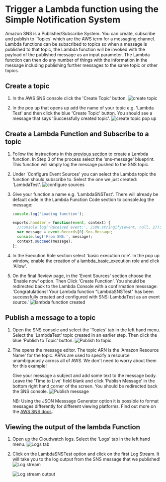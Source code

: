 # Trigger a Lambda function using the Simple Notification System
Amazon SNS is a Publisher/Subscribe System. You can create, subscribe and publish to 'Topics' which are the AWS term for a messaging channel. Lambda functions can be subscribed to topics so when a message is published to that topic, the Lambda function will be invoked with the payload of the published message as an input parameter. The Lambda function can then do any number of things with the information in the message including publishing further messages to the same topic or other topics.

## Create a topic
1. In the AWS SNS console click the 'Create Topic' button.
![create topic](https://cloud.githubusercontent.com/assets/5912647/12579896/4652ea94-c423-11e5-8a15-e31c3d586405.png)

1. In the pop up that opens up add the name of your topic e.g. 'Lambda Test' and then click the blue 'Create Topic' button. You should see a message that says 'Successfully created topic'.
![create topic pop up](https://cloud.githubusercontent.com/assets/5912647/12579906/54c371de-c423-11e5-8982-9668384cf90a.png)

## Create a Lambda Function and Subscribe to a topic
1. Follow the instructions in this [previous section](create-lambda-inline.md) to create a Lambda function. In Step 3 of the process select the 'sns-message' blueprint. This function will simply log the message pushed to the SNS topic.

1. Under 'Configure Event Sources' you can select the Lambda topic the function should subscribe to. Select the one we just created: 'LambdaTest'.
![configure sources](https://cloud.githubusercontent.com/assets/5912647/12579931/7d7ce47a-c423-11e5-973c-e0e03e1cf990.png)

1. Give your function a name e.g. 'LambdaSNSTest'. There will already be default code in the Lambda Function Code section to console.log the message:
   ```js
   console.log('Loading function');

   exports.handler = function(event, context) {
     //console.log('Received event:', JSON.stringify(event, null, 2));
     var message = event.Records[0].Sns.Message;
     console.log('From SNS:', message);
     context.succeed(message);
   };
   ```

1. In the Execution Role section select 'basic execution role'. In the pop up window, enable the creation of a lambda_basic_execution role and click 'Allow'.

1. On the final Review page, in the 'Event Sources' section choose the 'Enable now' option. Then Click 'Create Function'. You should be redirected back to the Lambda Console with a confirmation messsage: 'Congratulations! Your Lambda function "LambdaSNSTest" has been successfully created and configured with SNS: LambdaTest as an event source.'
![lambda function created](https://cloud.githubusercontent.com/assets/5912647/12579947/97b24344-c423-11e5-93b8-f658b8c9db5b.png)

## Publish a message to a topic
1. Open the SNS console and select the 'Topics' tab in the left hand menu. Select the 'LambdaTest' topic created in an earlier step. Then click the blue 'Publish to Topic' button.
![Publish to topic](https://cloud.githubusercontent.com/assets/5912647/12579960/a5dd5238-c423-11e5-90df-40b3c88f7e05.png)

1. The opens the message editor. The topic ARN is the 'Amazon Resource Name' for the topic. ARNs are used to specify a resource unambiguously across all of AWS.  We don't need to worry about them for this example!

   Give your message a subject and add some text to the message body. Leave the 'Time to Live' field blank and click 'Publish Message' in the bottom right hand corner of the screen. You should be redirected back the SNS console.
![Publish message](https://cloud.githubusercontent.com/assets/5912647/12579968/c3410dec-c423-11e5-9189-3dd68fe7060c.png)

   NB: Using the JSON Messsage Generator option it is possible to format messages differently for different viewing platforms. Find out more on the [AWS SNS docs](http://docs.aws.amazon.com/sns/latest/dg/PublishTopic.html).

## Viewing the output of the lambda Function
1. Open up the Cloudwatch logs. Select the 'Logs' tab in the left hand menu.
![Logs tab](https://cloud.githubusercontent.com/assets/5912647/12579987/db74a798-c423-11e5-94e4-86965a9c8d82.png)

1. Click on the LambdaSNSTest option and click on the first Log Stream. It will take you to the log output from the SNS message that we published!
![Log stream](https://cloud.githubusercontent.com/assets/5912647/12579999/ff48d928-c423-11e5-9b02-45b7ecc7b1d4.png)

   ![Log stream output](https://cloud.githubusercontent.com/assets/5912647/12580016/18dc1f76-c424-11e5-8d27-ecd4f1ae68e0.png)
